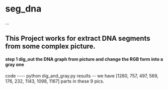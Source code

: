 # seg_dna
...
## This Project works for extract DNA segments from some complex picture.

#### step 1 dig_out the DNA graph from picture and change the RGB form into a gray one

code ---- python dig_and_gray.py
results -- we have [1280, 757, 497, 569, 176, 232, 1143, 1098, 1167] parts in these 9 pics.
